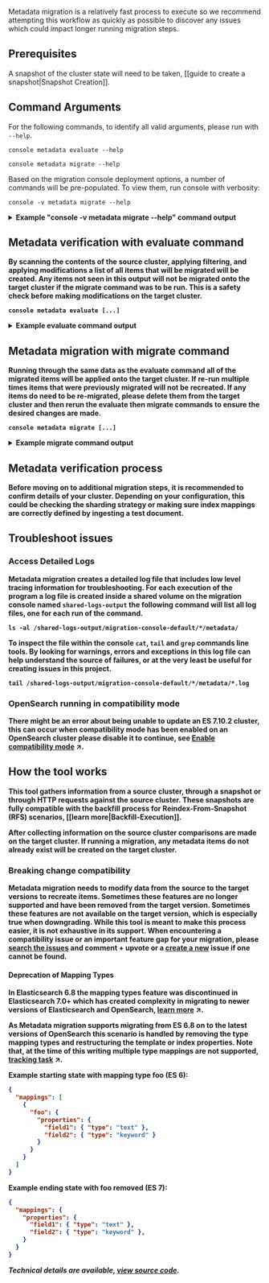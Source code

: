 


Metadata migration is a relatively fast process to execute so we recommend attempting this workflow as quickly as possible to discover any issues which could impact longer running migration steps.

## Prerequisites
A snapshot of the cluster state will need to be taken, [[guide to create a snapshot|Snapshot Creation]].

## Command Arguments

For the following commands, to identify all valid arguments, please run with `--help`.

```shell
console metadata evaluate --help
```

```shell
console metadata migrate --help
```

Based on the migration console deployment options, a number of commands will be pre-populated. To view them, run console with verbosity:

```shell
console -v metadata migrate --help
```

<details>
<summary>
<b>Example "console -v metadata migrate --help" command output<b>
</summary>

```shell
(.venv) bash-5.2# console -v metadata migrate --help
INFO:console_link.cli:Logging set to INFO
.
.
.
INFO:console_link.models.metadata:Migrating metadata with command: /root/metadataMigration/bin/MetadataMigration --otel-collector-endpoint http://otel-collector:4317 migrate --snapshot-name snapshot_2023_01_01 --target-host https://opensearchtarget:9200 --min-replicas 0 --file-system-repo-path /snapshot/test-console --target-username admin --target-password ******** --target-insecure --help
.
.
.
```
</details>

## Metadata verification with evaluate command

By scanning the contents of the source cluster, applying filtering, and applying modifications a list of all items that will be migrated will be created.  Any items not seen in this output will not be migrated onto the target cluster if the migrate command was to be run.  This is a safety check before making modifications on the target cluster.

```shell
console metadata evaluate [...]
```

<details>
<summary>
<b>Example evaluate command output<b>
</summary>

```
Starting Metadata Evaluation
Clusters:
   Source:
      Remote Cluster: OpenSearch 1.3.16 ConnectionContext(uri=http://localhost:33039, protocol=HTTP, insecure=false, compressionSupported=false)

   Target:
      Remote Cluster: OpenSearch 2.14.0 ConnectionContext(uri=http://localhost:33037, protocol=HTTP, insecure=false, compressionSupported=false)


Migration Candidates:
   Index Templates:
      simple_index_template

   Component Templates:
      simple_component_template

   Indexes:
      blog_2023, movies_2023

   Aliases:
      alias1, movies-alias


Results:
   0 issue(s) detected
```
</details>

## Metadata migration with migrate command

Running through the same data as the evaluate command all of the migrated items will be applied onto the target cluster.  If re-run multiple times items that were previously migrated will not be recreated.  If any items do need to be re-migrated, please delete them from the target cluster and then rerun the evaluate then migrate commands to ensure the desired changes are made.

```shell
console metadata migrate [...]
```

<details>
<summary>
<b>Example migrate command output</b>
</summary>

```
Starting Metadata Migration

Clusters:
   Source:
      Snapshot: OpenSearch 1.3.16 FileSystemRepo(repoRootDir=/tmp/junit10626813752669559861)

   Target:
      Remote Cluster: OpenSearch 2.14.0 ConnectionContext(uri=http://localhost:33042, protocol=HTTP, insecure=false, compressionSupported=false)


Migrated Items:
   Index Templates:
      simple_index_template

   Component Templates:
      simple_component_template

   Indexes:
      blog_2023, movies_2023

   Aliases:
      alias1, movies-alias


Results:
   0 issue(s) detected
```
</details>

## Metadata verification process

Before moving on to additional migration steps, it is recommended to confirm details of your cluster.  Depending on your configuration, this could be checking the sharding strategy or making sure index mappings are correctly defined by ingesting a test document.

## Troubleshoot issues

### Access Detailed Logs
Metadata migration creates a detailed log file that includes low level tracing information for troubleshooting. For each execution of the program a log file is created inside a shared volume on the migration console named `shared-logs-output` the following command will list all log files, one for each run of the command.

```shell
ls -al /shared-logs-output/migration-console-default/*/metadata/
```

To inspect the file within the console `cat`, `tail` and `grep` commands line tools.  By looking for warnings, errors and exceptions in this log file can help understand the source of failures, or at the very least be useful for creating issues in this project.

```shell
tail /shared-logs-output/migration-console-default/*/metadata/*.log
```

### OpenSearch running in compatibility mode
There might be an error about being unable to update an ES 7.10.2 cluster, this can occur when compatibility mode has been enabled on an OpenSearch cluster please disable it to continue, see [Enable compatibility mode](https://docs.aws.amazon.com/opensearch-service/latest/developerguide/rename.html#rename-upgrade) ↗.

## How the tool works

This tool gathers information from a source cluster, through a snapshot or through HTTP requests against the source cluster.  These snapshots are fully compatible with the backfill process for Reindex-From-Snapshot (RFS) scenarios, [[learn more|Backfill-Execution]].

After collecting information on the source cluster comparisons are made on the target cluster.  If running a migration, any metadata items do not already exist will be created on the target cluster.

### Breaking change compatibility

Metadata migration needs to modify data from the source to the target versions to recreate items.  Sometimes these features are no longer supported and have been removed from the target version.  Sometimes these features are not available on the target version, which is especially true when downgrading.  While this tool is meant to make this process easier, it is not exhaustive in its support.  When encountering a compatibility issue or an important feature gap for your migration, please [search the issues](https://github.com/opensearch-project/opensearch-migrations/issues) and comment + upvote or a [create a new](https://github.com/opensearch-project/opensearch-migrations/issues/new/choose) issue if one cannot be found.

#### Deprecation of Mapping Types
In Elasticsearch 6.8 the mapping types feature was discontinued in Elasticsearch 7.0+ which has created complexity in migrating to newer versions of Elasticsearch and OpenSearch, [learn more](https://www.elastic.co/guide/en/elasticsearch/reference/7.17/removal-of-types.html) ↗.

As Metadata migration supports migrating from ES 6.8 on to the latest versions of OpenSearch this scenario is handled by removing the type mapping types and restructuring the template or index properties.  Note that, at the time of this writing multiple type mappings are not supported, [tracking task](https://opensearch.atlassian.net/browse/MIGRATIONS-1778) ↗.


**Example starting state with mapping type foo (ES 6):**
```json
{
  "mappings": [
    {
      "foo": {
        "properties": {
          "field1": { "type": "text" },
          "field2": { "type": "keyword" }
        }
      }
    }
  ]
}
```

**Example ending state with foo removed (ES 7):**
```json
{
  "mappings": {
    "properties": {
      "field1": { "type": "text" },
      "field2": { "type": "keyword" },
    }
  }
}
```

*Technical details are available, [view source code](https://github.com/opensearch-project/opensearch-migrations/blob/main/transformation/src/main/java/org/opensearch/migrations/transformation/rules/IndexMappingTypeRemoval.java).*